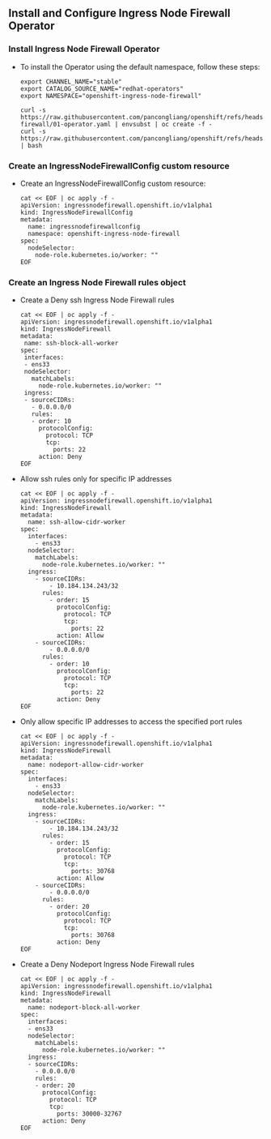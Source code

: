 

## Install and Configure Ingress Node Firewall Operator

### Install Ingress Node Firewall Operator

* To install the Operator using the default namespace, follow these steps:

  ```
  export CHANNEL_NAME="stable"
  export CATALOG_SOURCE_NAME="redhat-operators"
  export NAMESPACE="openshift-ingress-node-firewall"

  curl -s https://raw.githubusercontent.com/pancongliang/openshift/refs/heads/main/operator/ingress-firewall/01-operator.yaml | envsubst | oc create -f -
  curl -s https://raw.githubusercontent.com/pancongliang/openshift/refs/heads/main/operator/approve_ip.sh | bash
  ```

### Create an IngressNodeFirewallConfig custom resource

* Create an IngressNodeFirewallConfig custom resource:

  ```
  cat << EOF | oc apply -f -
  apiVersion: ingressnodefirewall.openshift.io/v1alpha1
  kind: IngressNodeFirewallConfig
  metadata:
    name: ingressnodefirewallconfig
    namespace: openshift-ingress-node-firewall
  spec:
    nodeSelector:
      node-role.kubernetes.io/worker: ""
  EOF
  ```

### Create an Ingress Node Firewall rules object

* Create a Deny ssh Ingress Node Firewall rules
  ```
  cat << EOF | oc apply -f -
  apiVersion: ingressnodefirewall.openshift.io/v1alpha1
  kind: IngressNodeFirewall
  metadata:
   name: ssh-block-all-worker
  spec:
   interfaces:
   - ens33 
   nodeSelector:
     matchLabels:
       node-role.kubernetes.io/worker: ""
   ingress:
   - sourceCIDRs:
     - 0.0.0.0/0
     rules:
     - order: 10
       protocolConfig:
         protocol: TCP
         tcp:
           ports: 22
       action: Deny
  EOF
  ```
* Allow ssh rules only for specific IP addresses
  ```
  cat << EOF | oc apply -f -
  apiVersion: ingressnodefirewall.openshift.io/v1alpha1
  kind: IngressNodeFirewall
  metadata:
    name: ssh-allow-cidr-worker
  spec:
    interfaces:
      - ens33 
    nodeSelector:
      matchLabels:
        node-role.kubernetes.io/worker: ""
    ingress:
      - sourceCIDRs:
          - 10.184.134.243/32
        rules:
          - order: 15
            protocolConfig:
              protocol: TCP
              tcp:
                ports: 22
            action: Allow
      - sourceCIDRs:
          - 0.0.0.0/0
        rules:
          - order: 10
            protocolConfig:
              protocol: TCP
              tcp:
                ports: 22
            action: Deny
  EOF
  ```

* Only allow specific IP addresses to access the specified port rules
  ```
  cat << EOF | oc apply -f -
  apiVersion: ingressnodefirewall.openshift.io/v1alpha1
  kind: IngressNodeFirewall
  metadata:
    name: nodeport-allow-cidr-worker
  spec:
    interfaces:
      - ens33 
    nodeSelector:
      matchLabels:
        node-role.kubernetes.io/worker: ""
    ingress:
      - sourceCIDRs:
          - 10.184.134.243/32
        rules:
          - order: 15
            protocolConfig:
              protocol: TCP
              tcp:
                ports: 30768
            action: Allow
      - sourceCIDRs:
          - 0.0.0.0/0
        rules:
          - order: 20
            protocolConfig:
              protocol: TCP
              tcp:
                ports: 30768
            action: Deny
  EOF
  ```
    
* Create a Deny Nodeport Ingress Node Firewall rules
  ```
  cat << EOF | oc apply -f -
  apiVersion: ingressnodefirewall.openshift.io/v1alpha1
  kind: IngressNodeFirewall
  metadata:
    name: nodeport-block-all-worker
  spec:
    interfaces:
    - ens33
    nodeSelector:
      matchLabels:
        node-role.kubernetes.io/worker: ""
    ingress:
    - sourceCIDRs:
      - 0.0.0.0/0
      rules:
      - order: 20
        protocolConfig:
          protocol: TCP
          tcp:
            ports: 30000-32767
        action: Deny
  EOF
  ```

